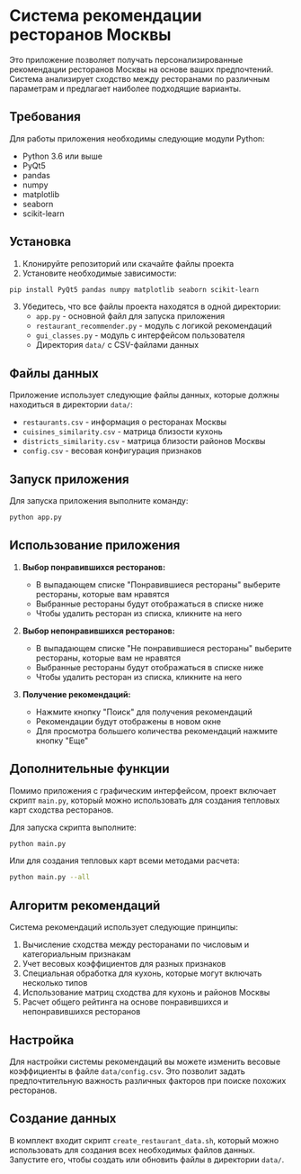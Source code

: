 # Система рекомендации ресторанов Москвы

Это приложение позволяет получать персонализированные рекомендации ресторанов Москвы на основе ваших предпочтений. Система анализирует сходство между ресторанами по различным параметрам и предлагает наиболее подходящие варианты.

## Требования

Для работы приложения необходимы следующие модули Python:
- Python 3.6 или выше
- PyQt5
- pandas
- numpy
- matplotlib
- seaborn
- scikit-learn

## Установка

1. Клонируйте репозиторий или скачайте файлы проекта
2. Установите необходимые зависимости:

```bash
pip install PyQt5 pandas numpy matplotlib seaborn scikit-learn
```

3. Убедитесь, что все файлы проекта находятся в одной директории:
   - `app.py` - основной файл для запуска приложения
   - `restaurant_recommender.py` - модуль с логикой рекомендаций
   - `gui_classes.py` - модуль с интерфейсом пользователя
   - Директория `data/` с CSV-файлами данных

## Файлы данных

Приложение использует следующие файлы данных, которые должны находиться в директории `data/`:
- `restaurants.csv` - информация о ресторанах Москвы
- `cuisines_similarity.csv` - матрица близости кухонь
- `districts_similarity.csv` - матрица близости районов Москвы
- `config.csv` - весовая конфигурация признаков

## Запуск приложения

Для запуска приложения выполните команду:

```bash
python app.py
```

## Использование приложения

1. **Выбор понравившихся ресторанов:**
   - В выпадающем списке "Понравившиеся рестораны" выберите рестораны, которые вам нравятся
   - Выбранные рестораны будут отображаться в списке ниже
   - Чтобы удалить ресторан из списка, кликните на него

2. **Выбор непонравившихся ресторанов:**
   - В выпадающем списке "Не понравившиеся рестораны" выберите рестораны, которые вам не нравятся
   - Выбранные рестораны будут отображаться в списке ниже
   - Чтобы удалить ресторан из списка, кликните на него

3. **Получение рекомендаций:**
   - Нажмите кнопку "Поиск" для получения рекомендаций
   - Рекомендации будут отображены в новом окне
   - Для просмотра большего количества рекомендаций нажмите кнопку "Еще"

## Дополнительные функции

Помимо приложения с графическим интерфейсом, проект включает скрипт `main.py`, который можно использовать для создания тепловых карт сходства ресторанов.

Для запуска скрипта выполните:

```bash
python main.py
```

Или для создания тепловых карт всеми методами расчета:

```bash
python main.py --all
```

## Алгоритм рекомендаций

Система рекомендаций использует следующие принципы:
1. Вычисление сходства между ресторанами по числовым и категориальным признакам
2. Учет весовых коэффициентов для разных признаков
3. Специальная обработка для кухонь, которые могут включать несколько типов
4. Использование матриц сходства для кухонь и районов Москвы
5. Расчет общего рейтинга на основе понравившихся и непонравившихся ресторанов

## Настройка

Для настройки системы рекомендаций вы можете изменить весовые коэффициенты в файле `data/config.csv`. Это позволит задать предпочтительную важность различных факторов при поиске похожих ресторанов.

## Создание данных

В комплект входит скрипт `create_restaurant_data.sh`, который можно использовать для создания всех необходимых файлов данных. Запустите его, чтобы создать или обновить файлы в директории `data/`.